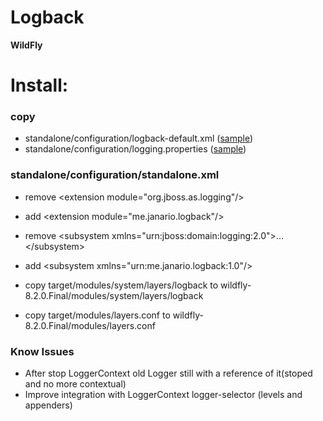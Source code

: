 # Logback #

**WildFly**

# Install: #

### copy ###
*  standalone/configuration/logback-default.xml ([sample](https://github.com/Janario/wildfly-logback-subsystem/blob/master/src/test/java/examples/logback-default.xml))
*  standalone/configuration/logging.properties ([sample](https://github.com/Janario/wildfly-logback-subsystem/blob/master/src/test/java/examples/logging.properties))

### standalone/configuration/standalone.xml ###
*  remove &lt;extension module="org.jboss.as.logging"/&gt;
*  add &lt;extension module="me.janario.logback"/&gt;
 
*  remove &lt;subsystem xmlns="urn:jboss:domain:logging:2.0"&gt;...&lt;/subsystem&gt;
*  add &lt;subsystem xmlns="urn:me.janario.logback:1.0"/&gt;
 
* copy target/modules/system/layers/logback to wildfly-8.2.0.Final/modules/system/layers/logback
* copy target/modules/layers.conf to wildfly-8.2.0.Final/modules/layers.conf


### Know Issues ###
* After stop LoggerContext old Logger still with a reference of it(stoped and no more contextual)
* Improve integration with LoggerContext logger-selector (levels and appenders)
